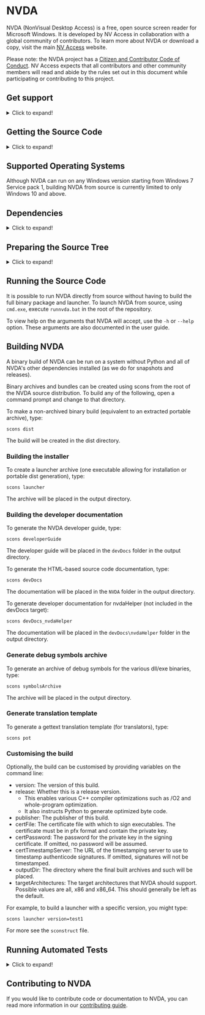 # NVDA

NVDA (NonVisual Desktop Access) is a free, open source screen reader for Microsoft Windows.
It is developed by NV Access in collaboration with a global community of contributors.
To learn more about NVDA or download a copy, visit the main [NV Access](http://www.nvaccess.org/) website.

Please note: the NVDA project has a [Citizen and Contributor Code of Conduct](CODE_OF_CONDUCT.md). NV Access expects that all contributors and other community members will read and abide by the rules set out in this document while participating or contributing to this project.

## Get support
<details>
<summary>Click to expand!</summary>

Whether you are a beginner, an advanced user, a new or a long time developer; or if you represent an organization wishing to know more or to contribute to NVDA: you can get support through the included documentation as well as several communication channels dedicated to the NVDA screen reader. Here is an overview of the most important support sources.


### Documentation
* [NVDA User Guide](https://www.nvaccess.org/files/nvda/documentation/userGuide.html)
* [NVDA Developer Guide](https://www.nvaccess.org/files/nvda/documentation/developerGuide.html)
* [NVDA Add-ons Development Internals](https://github.com/nvdaaddons/DevGuide/wiki)
* [NVDA ControllerClient manual](https://github.com/nvaccess/nvda/tree/master/extras/controllerClient)
* Further documentation is available in the NVDA repository's [Wiki](https://github.com/nvaccess/nvda/wiki), and in the [Community Wiki](https://github.com/nvaccess/nvda-community/wiki)

### Communication channels
* [NVDA Users Mailing List](https://nvda.groups.io/g/nvda)
* [NVDA Developers Mailing List](https://groups.io/g/nvda-devel)
* [NVDA Add-ons Mailing List](https://groups.io/g/nvda-addons)
* [Instant Messaging channel for NVDA Support](https://gitter.im/nvaccess/NVDA)
* [Other sources including groups and profiles on social media channels, language specific websites and mailing lists etc.](https://github.com/nvaccess/nvda-community/wiki/Connect)

You can also get  direct support from NV Access. See the [NV Access](http://www.nvaccess.org/) website for more details.

## Other Key Project Links
* [NVDA on GitHub](https://github.com/nvaccess/nvda)
* [NVDA issues on GitHub](https://github.com/nvaccess/nvda/issues): Bug reports, feature requests, etc.
* [NVDA development snapshots](https://www.nvaccess.org/files/nvda/snapshots/): Automatically generated builds of the project in its current state of development
* [NVDA add-ons](https://addons.nvda-project.org/): Get add-ons to enhance NVDA
* [NVDA Add-ons coordination and support center](https://github.com/nvdaaddons): all about NVDA's addons environment
* [NVDA Add-ons Template](https://github.com/nvdaaddons/AddonTemplate): A repository for generating the Add-ons template
* [Translating NVDA](https://github.com/nvaccess/nvda/wiki/Translating): Information about how to translate NVDA into another language
* [NVDA Controller Client](http://www.nvda-project.org/nvdaControllerClient/nvdaControllerClient_20100219.7z) (2010-02-19): NVDA API for external applications to directly speak or braille messages, etc.
* [Contributing to NVDA](https://github.com/nvaccess/nvda/wiki/Contributing): Guidelines for contributing to the NVDA source code
* [NVDA commits email list](https://lists.sourceforge.net/lists/listinfo/nvda-commits): Notifications for all commits to the Git repository
* [Old email archives](http://nabble.nvda-project.org/Development-f1.html): contain discussions about NVDA development

</details>

## Getting the Source Code
<details>
<summary>Click to expand!</summary>

The NVDA project uses the [Git](https://www.git-scm.com/) version control system for its source code and documentation.

The NVDA Git repository is located at https://github.com/nvaccess/nvda.git. You can clone it with the following command, which will place files in a directory named `nvda`:

```
git clone --recursive https://github.com/nvaccess/nvda.git
```

The `--recursive` option is needed to retrieve various Git submodules we use.

</details>

## Supported Operating Systems
Although NVDA can run on any Windows version starting from Windows 7 Service pack 1, building NVDA from source is currently limited to only Windows 10 and above.

## Dependencies

<details>
<summary>Click to expand!</summary>

The NVDA source depends on several other packages to run correctly.

### Installed Dependencies
The following dependencies need to be installed on your system:

* [Python](https://www.python.org/), version 3.7, 32 bit
	* Use latest minor version if possible.
* Microsoft Visual Studio 2019 or 2022:
	* To replicate the production build environment, use the [version of Visual Studio 2019 that AppVeyor is using](https://www.appveyor.com/docs/windows-images-software/#visual-studio-2019). 
		* When you do not use the Visual Studio IDE itself, you can download the [build tools](https://aka.ms/vs/16/release/vs_BuildTools.exe)
		* When you are intending to use the Visual Studio IDE (not required for NVDA development), you can download [the community version](https://aka.ms/vs/16/release/vs_Community.exe), which is also used by appveyor
		* The Professional and Enterprise versions are also supported
		* Preview versions are *not* supported
		* Building with Visual Studio 2022 explicitly requires the MSVC v142 - VS 2019 C++ build tools to be installed (see below)
	* When installing Visual Studio, you need to enable the following:
		* In the list  on the Workloads tab
			* in the Windows grouping:
				* Desktop development with C++
			* Then in the Installation details tree view, under Desktop for C++, Optional, ensure the following are selected:
				* MSVC v142 - VS 2019 C++ x64/x86 build tools
				* Windows 11 SDK (10.0.22000.0)
				* C++ ATL for v142 build tools (x86 & x64)
				* C++ Clang tools for Windows
		* On the Individual components tab, ensure the following items are selected:
			* MSVC v142 - VS 2019 C++ ARM64 build tools
			* C++ ATL for v142 build tools (ARM64)


### Git Submodules
Some of the dependencies are contained in Git submodules.
If you didn't pass the `--recursive` option to git clone, you will need to run `git submodule update --init`.
Whenever a required submodule commit changes (e.g. after git pull), you will need to run `git submodule update`.
If you aren't sure, run `git submodule update` after every git pull, merge or checkout.

For reference, the following run time dependencies are included in Git submodules:

* [eSpeak NG](https://github.com/espeak-ng/espeak-ng), version 1.51-dev commit 7e5457f91e10
* [Sonic](https://github.com/waywardgeek/sonic), commit 4f8c1d11
* [IAccessible2](https://wiki.linuxfoundation.org/accessibility/iaccessible2/start), commit cbc1f29631780
* [liblouis](http://www.liblouis.org/), version 3.21.0
* [Unicode Common Locale Data Repository (CLDR)](http://cldr.unicode.org/), version 41.0
* NVDA images and sounds
* [Adobe Acrobat accessibility interface, version XI](https://download.macromedia.com/pub/developer/acrobat/AcrobatAccess.zip)
* [Microsoft Detours](https://github.com/microsoft/Detours), commit 45a76a3
* brlapi Python bindings, version 0.8 or later, distributed with [BRLTTY for Windows](https://brltty.app/download.html), version 6.1
* lilli.dll, version 2.1.0.0
* [Python interface to FTDI driver/chip](http://fluidmotion.dyndns.org/zenphoto/index.php?p=news&title=Python-interface-to-FTDI-driver-chip)
* [Nullsoft Install System](https://nsis.sourceforge.io), version 3.08
* Java Access Bridge 32 bit, from Zulu Community OpenJDK build 13.0.1+10Zulu (13.28.11)
* [Microsoft UI Automation Remote Operations Library, forked from @microsoft by @michaeldcurran](https://www.github.com/michaeldcurran/microsoft-ui-uiautomation/)
	* Commit 224b22f3bf9e
	* The fork specifically adds support for  CallExtension / IsExtensionSupported to the high-level API, see pr microsoft/microsoft-ui-uiautomation#84.

Additionally, the following build time dependencies are included in the miscDeps git submodule: 

* [txt2tags](https://txt2tags.org/), version 2.5
* xgettext and msgfmt from [GNU gettext](https://sourceforge.net/projects/cppcms/files/boost_locale/gettext_for_windows/)

The following dependencies aren't needed by most people, and are not included in Git submodules:
* To generate developer documentation for nvdaHelper: [Doxygen Windows installer](http://www.doxygen.nl/download.html), version 1.8.15:
* When you are using Visual Studio Code as your integrated development environment of preference, you can make use of our [prepopulated workspace configuration](https://github.com/nvaccess/vscode-nvda/) for [Visual Studio Code](https://code.visualstudio.com/).
	While this VSCode project is not included as a submodule in the NVDA repository, you can easily check out the workspace configuration in your repository by executing the following from the root of the repository.

	```git clone https://github.com/nvaccess/vscode-nvda.git .vscode```

### Python dependencies
NVDA and its build system also depend on an extensive list of Python packages. They are all listed with their specific versions in the requirements.txt file in the root of this repository. However, the build system takes care of fetching these itself when needed. These packages will be installed into an isolated Python virtual environment within this repository, and will not affect your system-wide set of packages.

</details>
 
## Preparing the Source Tree
<details>
<summary>Click to expand!</summary>

Before you can run the NVDA source code, you must prepare the source tree.
You do this by opening a command prompt, changing to the root of the NVDA source distribution and typing:

```
scons source
```

You should do this again whenever the version of comtypes changes or language files are added or changed.
Note that if you want to access user documentation from the help menu while running the source version, you will also need to add `user_docs` to the command line like so:

```
scons source user_docs
```

While simply testing or committing changes, it may be faster usually just doing `scons source` as user documentation will change each time the revision number changes.

### Compiling NVDAHelper with Debugging Options
Among other things, preparing the source tree builds the NVDAHelper libraries.
If trying to debug nvdaHelper, you can control various debugging options by building with the `nvdaHelperDebugFlags` and `nvdaHelperLogLevel` command line variables.

The `nvdaHelperLogLevel` variable specifies the level of logging (0-59) you wish to see, lower is more verbose. The default is 15.

The `nvdaHelperDebugFlags` variable takes one or more of the following flags:

* debugCRT: the libraries will be linked against the debug C runtime and assertions will be enabled. (By default, the normal CRT is used and assertions are disabled.)
* RTC: runtime checks (stack corruption, uninitialized variables, etc.) will be enabled. (The default is no runtime checks.)
* analyze: runs MSVC code analysis on all nvdaHelper code, holting on any warning. (default is no analysis).

The special keywords none and all can also be used in place of the individual flags.

An example follows that enables debug CRT and runtype checks 

```
scons source nvdaHelperDebugFlags=debugCRT,RTC
```

Symbol pdb files are always produced when building, regardless of the debug flags.
However, they are not included in the NVDA distribution.
Instead, `scons symbolsArchive` will package them as a separate archive.

By default, builds also do not use any compiler optimizations.
Please see the `release` keyword argument for what compiler optimizations it will enable.

</details>

## Running the Source Code
It is possible to run NVDA directly from source without having to build the full binary package and launcher.
To launch NVDA from source, using `cmd.exe`, execute `runnvda.bat` in the root of the repository.

To view help on the arguments that NVDA will accept, use the `-h` or `--help` option.
These arguments are also documented in the user guide.

## Building NVDA
A binary build of NVDA can be run on a system without Python and all of NVDA's other dependencies installed (as we do for snapshots and releases).

Binary archives and bundles can be created using scons from the root of the NVDA source distribution. To build any of the following, open a command prompt and change to that directory.

To make a non-archived binary build (equivalent to an extracted portable archive), type:

```
scons dist
```

The build will be created in the dist directory.

### Building the installer

To create a launcher archive (one executable allowing for installation or portable dist generation), type:

```
scons launcher
```

The archive will be placed in the output directory.

### Building the developer documentation

To generate the NVDA developer guide, type:

```
scons developerGuide
```

The developer guide will be placed in the `devDocs` folder in the output directory.

To generate the HTML-based source code documentation, type:

```
scons devDocs
```

The documentation will be placed in the `NVDA` folder in the output directory.

To generate developer documentation for nvdaHelper (not included in the devDocs target):

```
scons devDocs_nvdaHelper
```

The documentation will be placed in the `devDocs\nvdaHelper` folder in the output directory.

### Generate debug symbols archive
To generate an archive of debug symbols for the various dll/exe binaries, type:

```
scons symbolsArchive
```

The archive will be placed in the output directory.

### Generate translation template
To generate a gettext translation template (for translators), type:

```
scons pot
```

### Customising the build
Optionally, the build can be customised by providing variables on the command line:

* version: The version of this build.
* release: Whether this is a release version.
	* This enables various C++ compiler optimizations such as /O2 and whole-program optimization.
	* It also instructs Python to generate optimized byte code.
* publisher: The publisher of this build.
* certFile: The certificate file with which to sign executables. The certificate must be in pfx format and contain the private key.
* certPassword: The password for the private key in the signing certificate. If omitted, no password will be assumed.
* certTimestampServer: The URL of the timestamping server to use to timestamp authenticode signatures. If omitted, signatures will not be timestamped.
* outputDir: The directory where the final built archives and such will be placed.
* targetArchitectures: The target architectures that NVDA should support. Possible values are all, x86 and x86_64. This should generally be left as the default.

For example, to build a launcher with a specific version, you might type:

```
scons launcher version=test1
```

For more see the `sconstruct` file.

## Running Automated Tests
<details>
<summary>Click to expand!</summary>

If you make a change to the NVDA code, you should run NVDA's automated tests.
These tests help to ensure that code changes do not unintentionally break functionality that was previously working.

To run the tests (unit tests, translatable string checks), first change directory to the root of the NVDA source distribution as above.
Then, run:

```
scons tests
```

### Unit tests
To run only specific unit tests, specify them using the `unitTests` variable on the command line.
The tests should be provided as a comma separated list.
Each test should be specified as a Python module, class or method relative to the `tests\unit` directory.
For example, to run only methods in the `TestMove` and `TestSelection` classes in the file `tests\unit\test_cursorManager.py` file, run this command:

```
scons tests unitTests=test_cursorManager.TestMove,test_cursorManager.TestSelection
```

### Translatable string checks
To run only the translatable string checks (which check that all translatable strings have translator comments), run:

```
scons checkPot
```

### Linting your changes
In order to ensure your changes comply with NVDA's coding style you can run the Flake8 linter locally.
Some developers have found certain linting error messages misleading, these are clarified in `tests/lint/readme.md`.
runlint.bat  will use Flake8 to inspect only the differences between your working directory and the specified `base` branch.
If you create a Pull Request, the `base` branch you use here should be the same as the target you would use for a Pull Request. In most cases it will be `origin/master`.
```
runlint origin/master
```

To be warned about linting errors faster, you may wish to integrate Flake8 with other development tools you are using.
For more details, see `tests/lint/readme.md`

### Unit Tests
Unit tests can be run with the `rununittests.bat` script.
Internally this script uses the Nose Python test framework to execute the tests.
Any arguments given to rununittests.bat are forwarded onto Nose.
Please refer to Nose's own documentation on how to filter tests etc.

### System Tests
System tests can be run with the `runsystemtests.bat` script.
Internally this script uses the Robot  test framework to execute the tests.
Any arguments given to runsystemtests.bat are forwarded onto Robot.
For more details (including filtering and exclusion of tests) see `tests/system/readme.md`.

</details>

## Contributing to NVDA

If you would like to contribute code or documentation to NVDA, you can read more information in our [contributing guide](https://github.com/nvaccess/nvda/wiki/Contributing).
